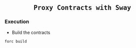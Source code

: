 <div align="center">
    <h2><samp>Proxy Contracts with Sway</samp></h2>
</div>

### Execution

- Build the contracts

```shell
forc build
```
